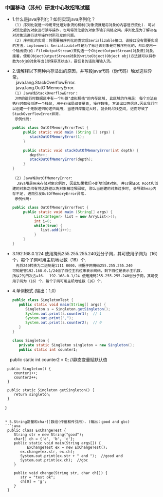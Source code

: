 ### 中国移动（苏州）研发中心秋招笔试题 ###
* 1.什么是java序列化？如何实现java序列化？    
 &nbsp;  ` (1) 序列化就是一种用来处理对象流的机制(对象流就是将对象的内容进行流化). 可以对流化后的对象进行读写操作，也可将流化后的对象传输于网络之间。序列化是为了解决在对对象流进行读写操作时所引发的问题。 `   
 &nbsp;  ` (2) 序列化的实现：将需要被序列化的类实现Serializable接口，该接口没有需要实现的方法，implements Serializable只是为了标注该对象是可被序列化的，然后使用一个输出流(如：FileOutputStream)来构造一个ObjectOutputStream(对象流)对象，接着，使用ObjectOutputStream对象的writeObject(Object obj)方法就可以将参数为obj的对象写出(即保存其状态)，要恢复的话则用输入流。 `
 
* 2.请解释以下两种内存溢出的原因，并写段java代码（伪代码）触发这些异常。   
  &nbsp;&nbsp;  java.lang.StackOverflowError.  
  &nbsp;&nbsp;  java.lang.OutOfMemoryError.    
  &nbsp; ` (1) Java栈StackOverflowError： `     
  &nbsp; ` JVM的运行时数据区中有一个叫做"虚拟机栈"的内存区域, 此区域的作用是: 每个方法在执行时都会创建一个栈帧, 用于存储局部变量表, 操作数栈, 方法出口等信息.因此我们可以创建一个无限递归的递归调用, 当递归深度过大时, 就会耗尽栈空间, 进而导致了StackOverflowError异常. `     
  &nbsp; ` 示例代码: `
  ```java  
  public class OutOfMemoryErrorTest { 
       public static void main (String [] srgs) {
          stackOutOfMemoryError(1);
       }
       
       public static void stackOutOfMemoryError(int depth) {
          depth++;
          stackOutOfMemoryError(depth);
       }
  } 
  ```
  &nbsp; ` (2) Java堆OutOfMemoryError:  `     
  &nbsp; ` Java堆是用来存储对象实例的, 因此如果我们不断地创建对象, 并且保证GC Root和创建的对象之间有可达路径以免对象被垃圾回收, 那么当创建的对象过多时, 会导致heap内存不足, 进而引发OutOfMemoryError异常.`     
  &nbsp; ` 示例代码: `
  ```java  
  public class OutOfMemoryErrorTest {
       public static void main (String[] args) {
            List<Integer> list = new ArryList<>();
            int i=0;
            while(true) {
               list.add(i++);
            }
       }
  }
  ```
  
* 3.192.168.0.1/24 使用掩码255.255.255.240划分子网，其可使用子网为（16）个，每个子网可用主机地址数（16）个.   
  &nbsp;&nbsp; ` 先将240转换为二进制是1111 0000，根据子网掩码255.255.255.240 `   
   ` 可知是管192.168.0.1/24借了四位主机位来表示网络，剩下四位是表示主机数.  `  
   ` 所以2的四次方=16.  192.168.0.1/24 使用掩码255.255.255.240划分子网，其可使用子网为（16）个，每个子网可用主机地址数（16）个.  `
   
* 4.单例模式.(输出：1,0)
  ```java  
  public class SingletonTest {
     public static void main(String[] args) {
        Singleton s = Singleton.getSingleton();
        System.out.print(s.counter1);  // 1
        System.out.print(",");
        System.out.print(s.counter2);  // 0
     }
  }

  class Singleton {
     private static Singleton singleton = new Singleton();
     public static int counter1;
     public static int counter2 = 0;  //静态变量赋默认值

     public Singleton() {
        counter1++;
        counter2++;
     }

     public static Singleton getSingleton() {
        return singleton;
     }
  }
 ```

* 5.String常量和char[]数组(传值和传引用). (输出：good and gbc)
 ```java  
  public class ExChangeTest {
     String str = new String("good");
     char[] ch = {'a', 'b', 'c'};
     public static void main(String args[]) {
	       ExChangeTest ex = new ExChangeTest();
        ex.change(ex.str, ex.ch);
        System.out.print(ex.str + " and ");  //good and 
        System.out.print(ex.ch);  //gbc 
     }

     public void change(String str, char ch[]) {
        str = "test ok";
        ch[0] = 'g';
     }
  }
 ```
